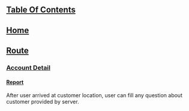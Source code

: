 ## [Table Of Contents](Readme.md)
## [Home](Menu.md)
## [Route](Route.md)
### [Account Detail](Account-Detail.md)
#### [Report](Report.md)  
After user arrived at customer location, user can fill any question about customer provided by server.
